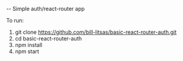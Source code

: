 -- Simple auth/react-router app

To run:
1) git clone https://github.com/bill-litsas/basic-react-router-auth.git
2) cd basic-react-router-auth
3) npm install
4) npm start